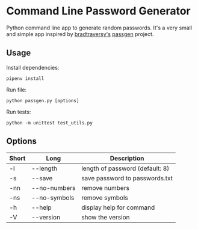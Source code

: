 # Command Line Password Generator

Python command line app to generate random passwords.
It's a very small and simple app inspired by 
[bradtraversy's](https://github.com/bradtraversy) 
[passgen](https://github.com/bradtraversy/passgen) project.


## Usage

Install dependencies:
```
pipenv install
```

Run file:
```
python passgen.py [options]
```

Run tests:
```
python -m unittest test_utils.py
```

## Options

| Short | Long              | Description                     |
| ----- | ----------------- | ------------------------------- |
| -l    | --length <number> | length of password (default: 8) |
| -s    | --save            | save password to passwords.txt  |
| -nn   | --no-numbers      | remove numbers                  |
| -ns   | --no-symbols      | remove symbols                  |
| -h    | --help            | display help for command        |
| -V    | --version         | show the version                |